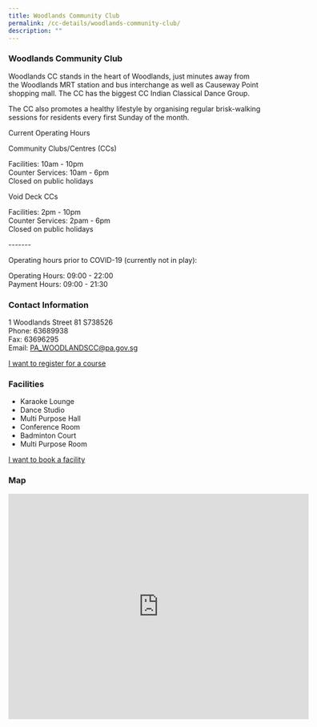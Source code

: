 ```yaml
---
title: Woodlands Community Club
permalink: /cc-details/woodlands-community-club/
description: ""
---
```

### Woodlands Community Club

Woodlands CC stands in the heart of Woodlands, just minutes away from the Woodlands MRT station and bus interchange as well as Causeway Point shopping mall. The CC has the biggest CC Indian Classical Dance Group.

The CC also promotes a healthy lifestyle by organising regular brisk-walking sessions for residents every first Sunday of the month.

Current Operating Hours  
  
Community Clubs/Centres (CCs)  
  
Facilities: 10am - 10pm  
Counter Services: 10am - 6pm  
Closed on public holidays  
  
Void Deck CCs  
  
Facilities: 2pm - 10pm  
Counter Services: 2pam - 6pm  
Closed on public holidays  
  
\-------  
  
Operating hours prior to COVID-19 (currently not in play):

Operating Hours: 09:00 - 22:00  
Payment Hours: 09:00 - 21:30

### Contact Information

1 Woodlands Street 81 S738526  
Phone: 63689938  
Fax: 63696295  
Email: [PA\_WOODLANDSCC@pa.gov.sg](mailto:PA_WOODLANDSCC@pa.gov.sg)  

[I want to register for a course](https://www.onepa.gov.sg/)

### Facilities

*   Karaoke Lounge
*   Dance Studio
*   Multi Purpose Hall
*   Conference Room
*   Badminton Court
*   Multi Purpose Room

[I want to book a facility](https://www.onepa.gov.sg/)

### Map
<iframe src="https://www.google.com/maps/embed?pb=!1m18!1m12!1m3!1d3988.5585934806013!2d103.78372612838274!3d1.4398282583372781!2m3!1f0!2f0!3f0!3m2!1i1024!2i768!4f13.1!3m3!1m2!1s0x31da1308189ab4b3%3A0x74dc68cafd1d19c8!2s1%20Woodlands%20Street%2081%2C%20Singapore%20738526!5e0!3m2!1sen!2ssg!4v1661221385581!5m2!1sen!2ssg" width="600" height="450" style="border:0;" allowfullscreen="" loading="lazy"></iframe>